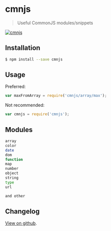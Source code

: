 # cmnjs

> Useful CommonJS modules/snippets

[![cmnjs](https://nodei.co/npm/cmnjs.png?downloads=true&stars=true)](https://www.npmjs.com/package/cmnjs)

## Installation

```bash
$ npm install --save cmnjs
```

## Usage

Preferred:

```javascript
var maxFromArray = require('cmnjs/array/max');
```

Not recommended:

```javascript
var cmnjs = require('cmnjs');
```

## Modules

```bash
array
color
date
dom
function
map
number
object
string
type
url

and other
```

## Changelog

[View on github](https://github.com/tomek-f/cmnjs/blob/master/changelog.md).
